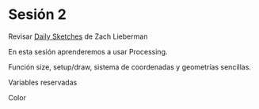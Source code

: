 # Sesión 2

Revisar [Daily Sketches](https://zachlieberman.medium.com/daily-sketches-2016-28586d8f008e) de Zach Lieberman

En esta sesión aprenderemos a usar Processing. 

Función size, setup/draw, sistema de coordenadas y geometrías sencillas. 

Variables reservadas 

Color 

